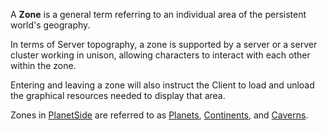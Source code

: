 A **Zone** is a general term referring to an individual area of the persistent
world's geography.

In terms of Server topography, a zone is supported by a server or a server
cluster working in unison, allowing characters to interact with each other
within the zone.

Entering and leaving a zone will also instruct the Client to load and unload the
graphical resources needed to display that area.

Zones in [PlanetSide](../PlanetSide.md) are referred to as
[Planets](../locations/Planet.md), [Continents](../locations/Continent.md), and
[Caverns](../locations/Caverns.md).
